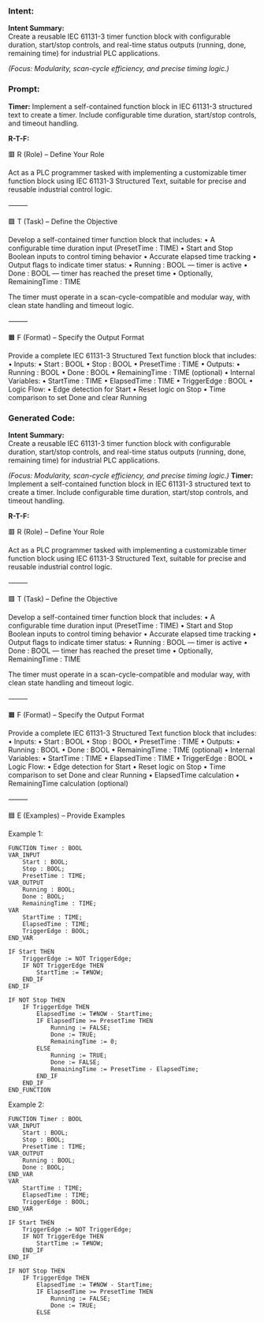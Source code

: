 ### Intent:
**Intent Summary:**  
Create a reusable IEC 61131-3 timer function block with configurable duration, start/stop controls, and real-time status outputs (running, done, remaining time) for industrial PLC applications.  

*(Focus: Modularity, scan-cycle efficiency, and precise timing logic.)*

### Prompt:
**Timer:**
Implement a self-contained function block in IEC 61131-3 structured text to create a timer. Include configurable time duration, start/stop controls, and timeout handling.

**R-T-F:**

🟥 R (Role) – Define Your Role

Act as a PLC programmer tasked with implementing a customizable timer function block using IEC 61131-3 Structured Text, suitable for precise and reusable industrial control logic.

⸻

🟩 T (Task) – Define the Objective

Develop a self-contained timer function block that includes:
	•	A configurable time duration input (PresetTime : TIME)
	•	Start and Stop Boolean inputs to control timing behavior
	•	Accurate elapsed time tracking
	•	Output flags to indicate timer status:
	•	Running : BOOL — timer is active
	•	Done : BOOL — timer has reached the preset time
	•	Optionally, RemainingTime : TIME

The timer must operate in a scan-cycle-compatible and modular way, with clean state handling and timeout logic.

⸻

🟧 F (Format) – Specify the Output Format

Provide a complete IEC 61131-3 Structured Text function block that includes:
	•	Inputs:
	•	Start : BOOL
	•	Stop : BOOL
	•	PresetTime : TIME
	•	Outputs:
	•	Running : BOOL
	•	Done : BOOL
	•	RemainingTime : TIME (optional)
	•	Internal Variables:
	•	StartTime : TIME
	•	ElapsedTime : TIME
	•	TriggerEdge : BOOL
	•	Logic Flow:
	•	Edge detection for Start
	•	Reset logic on Stop
	•	Time comparison to set Done and clear Running

### Generated Code:
**Intent Summary:**  
Create a reusable IEC 61131-3 timer function block with configurable duration, start/stop controls, and real-time status outputs (running, done, remaining time) for industrial PLC applications.  

*(Focus: Modularity, scan-cycle efficiency, and precise timing logic.)*
**Timer:**
Implement a self-contained function block in IEC 61131-3 structured text to create a timer. Include configurable time duration, start/stop controls, and timeout handling.

**R-T-F:**

🟥 R (Role) – Define Your Role

Act as a PLC programmer tasked with implementing a customizable timer function block using IEC 61131-3 Structured Text, suitable for precise and reusable industrial control logic.

⸻

🟩 T (Task) – Define the Objective

Develop a self-contained timer function block that includes:
	•	A configurable time duration input (PresetTime : TIME)
	•	Start and Stop Boolean inputs to control timing behavior
	•	Accurate elapsed time tracking
	•	Output flags to indicate timer status:
	•	Running : BOOL — timer is active
	•	Done : BOOL — timer has reached the preset time
	•	Optionally, RemainingTime : TIME

The timer must operate in a scan-cycle-compatible and modular way, with clean state handling and timeout logic.

⸻

🟧 F (Format) – Specify the Output Format

Provide a complete IEC 61131-3 Structured Text function block that includes:
	•	Inputs:
	•	Start : BOOL
	•	Stop : BOOL
	•	PresetTime : TIME
	•	Outputs:
	•	Running : BOOL
	•	Done : BOOL
	•	RemainingTime : TIME (optional)
	•	Internal Variables:
	•	StartTime : TIME
	•	ElapsedTime : TIME
	•	TriggerEdge : BOOL
	•	Logic Flow:
	•	Edge detection for Start
	•	Reset logic on Stop
	•	Time comparison to set Done and clear Running
	•	ElapsedTime calculation
	•	RemainingTime calculation (optional)

⸻

🟦 E (Examples) – Provide Examples

Example 1:
```
FUNCTION Timer : BOOL
VAR_INPUT
	Start : BOOL;
	Stop : BOOL;
	PresetTime : TIME;
VAR_OUTPUT
	Running : BOOL;
	Done : BOOL;
	RemainingTime : TIME;
VAR
	StartTime : TIME;
	ElapsedTime : TIME;
	TriggerEdge : BOOL;
END_VAR

IF Start THEN
	TriggerEdge := NOT TriggerEdge;
	IF NOT TriggerEdge THEN
		StartTime := T#NOW;
	END_IF
END_IF

IF NOT Stop THEN
	IF TriggerEdge THEN
		ElapsedTime := T#NOW - StartTime;
		IF ElapsedTime >= PresetTime THEN
			Running := FALSE;
			Done := TRUE;
			RemainingTime := 0;
		ELSE
			Running := TRUE;
			Done := FALSE;
			RemainingTime := PresetTime - ElapsedTime;
		END_IF
	END_IF
END_FUNCTION
```

Example 2:
```
FUNCTION Timer : BOOL
VAR_INPUT
	Start : BOOL;
	Stop : BOOL;
	PresetTime : TIME;
VAR_OUTPUT
	Running : BOOL;
	Done : BOOL;
END_VAR
VAR
	StartTime : TIME;
	ElapsedTime : TIME;
	TriggerEdge : BOOL;
END_VAR

IF Start THEN
	TriggerEdge := NOT TriggerEdge;
	IF NOT TriggerEdge THEN
		StartTime := T#NOW;
	END_IF
END_IF

IF NOT Stop THEN
	IF TriggerEdge THEN
		ElapsedTime := T#NOW - StartTime;
		IF ElapsedTime >= PresetTime THEN
			Running := FALSE;
			Done := TRUE;
		ELSE
